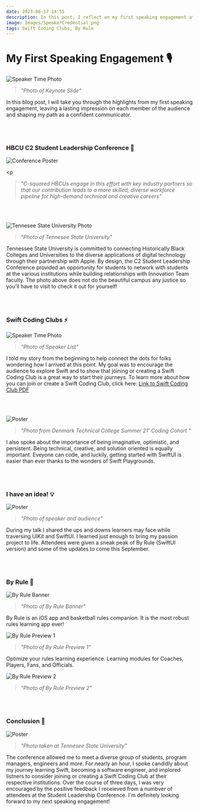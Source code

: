 ```yaml
---
date: 2023-06-17 14:55
description: In this post, I reflect on my first speaking engagement at Tennesee State University as a part of the HBCU C2 Student Leadership Conference (2 min read).
image: Images/SpeakerCredential.png
tags: Swift Coding Clubs, By Rule
---
```

# My First Speaking Engagement 🎙️
  <div class="shadow p-4 mb-4 bg-white"><p><img src="https://firebasestorage.googleapis.com/v0/b/by-rule-90fbd.appspot.com/o/FirstTalk%2FTalkPoster.png?alt=media&token=dbb47371-1dbf-46c3-a55c-c3c2173afb9c" alt="Speaker Time Photo"/></p></div>

<p><blockquote><i>"Photo of Keynote Slide"</i></blockquote></p>

<p>In this blog post, I will take you through the highlights from my first speaking engagement, leaving a lasting impression on each member of the audience and shaping my path as a confident communicator.</p><br></br>

<h3>HBCU C2 Student Leadership Conference 🎉</h3>

<div class="shadow p-4 mb-4 bg-white"><p><img src="https://firebasestorage.googleapis.com/v0/b/by-rule-90fbd.appspot.com/o/FirstTalk%2FConferencePoster.png?alt=media&token=109c73ea-dc26-4cfb-a355-738382d3c217" alt="Conference Poster"/></p></div>

<p<blockquote><i>"C-squared HBCUs engage in this effort with key industry partners so that our contribution leads to a more skilled, diverse workforce pipeline for high-demand technical and creative careers"</i></blockquote></p><br></br>

<div class="shadow p-4 mb-4 bg-white"><p><img src="https://firebasestorage.googleapis.com/v0/b/by-rule-90fbd.appspot.com/o/FirstTalk%2FCollege.png?alt=media&token=0edd87e7-5fef-4892-b5cf-d8210a26144b" alt="Tennesee State University Photo"/></p></div>

<p><blockquote><i>"Photo of Tennesee State University"</i></blockquote></p>

<p>Tennessee State University is committed to connecting Historically Black Colleges and Universities to the diverse applications of digital technology through their partnership with Apple. By design, the C2 Student Leadership Conference provided an opportunity for students to network with students at the various institutions while building relationships with Innovation Team faculty. The photo above does not do the beautiful campus any justice so you'll have to visit to check it out for yourself! </p><br></br>

<h3>Swift Coding Clubs ⚡️</h3>

<div class="shadow p-4 mb-4 bg-white"><div><p><img src="https://firebasestorage.googleapis.com/v0/b/by-rule-90fbd.appspot.com/o/FirstTalk%2FSpeakerBanner.png?alt=media&token=5ec03dc8-09a4-46d8-a4ff-e4d0505c3691" alt="Speaker Time Photo"/></p></div></div>

<p><blockquote><i>"Photo of Speaker List"</i></blockquote></p>

<p>I told my story from the beginning to help connect the dots for folks wondering how I arrived at this point. My goal was to encourage the audience to explore Swift and to show that joining or creating a Swift Coding Club is a great way to start their journeys. To learn more about how you can join or create a Swift Coding Club, click here: <a href="https://www.apple.com/education/docs/swift-club-playgrounds.pdf">Link to Swift Coding Club PDF</a></p><br></br>

<div class="shadow p-4 mb-4 bg-white"><p><img src="https://firebasestorage.googleapis.com/v0/b/by-rule-90fbd.appspot.com/o/FirstTalk%2FDTC%20Camp%20Innovation.png?alt=media&token=0b120c36-3c52-4b18-87d9-3c79b7a37199" alt="Poster"/></p></div>

<p><blockquote><i>"Photo from Denmark Technical College Summer 21' Coding Cohort "</i></blockquote></p>

<p>I also spoke about the importance of being imaginative, optimistic, and persistent. Being technical, creative, and solution oriented is equally important. Eveyone can code, and luckily, getting started with SwiftUI is easier than ever thanks to the wonders of Swift Playgrounds. </p><br></br>

<h3>I have an idea! 💡</h3>

<div class="shadow p-4 mb-4 bg-white"><p><img src="https://firebasestorage.googleapis.com/v0/b/by-rule-90fbd.appspot.com/o/FirstTalk%2FSpeakerImage.png?alt=media&token=5f2b5034-3db8-4157-b0d3-7f53fa0144cb" alt="Poster"/></p></div>

<p><blockquote><i>"Photo of speaker and audience"</i></blockquote></p>

<p>During my talk I shared the ups and downs learners may face while traversing UIKit and SwiftUI. I learned just enough to bring my passion project to life. Attendees were given a sneak peak of By Rule (SwiftUI version) and some of the updates to come this September.</p><br></br>

<h3>By Rule 🏀</h3>

<div class="shadow p-4 mb-4 bg-white"><p><img src="https://firebasestorage.googleapis.com/v0/b/by-rule-90fbd.appspot.com/o/FirstTalk%2FBy%20Rule%20Banner.png?alt=media&token=7ffa6818-9e19-44cb-8cd1-4c0db85273a1" alt="By Rule Banner"/></p>

<p><blockquote><i>"Photo of By Rule Banner"</i></blockquote></p>

<p>By Rule is an iOS app and basketball rules companion. It is the most robust rules learning app ever! </p>

<div class="shadow p-4 mb-4 bg-white"><p><img src="https://firebasestorage.googleapis.com/v0/b/by-rule-90fbd.appspot.com/o/FirstTalk%2FByRulePreview1.png?alt=media&token=a2813d49-4e82-4023-8412-22f0eca3f831" alt="By Rule Preview 1"/></p></div>

<p><blockquote><i>"Photo of By Rule Preview 1"</i></blockquote></p>

<p>Optimize your rules learning experience. Learning modules for Coaches, Players, Fans, and Officials.</p>

<div class="shadow p-4 mb-4 bg-white"><p><img src="https://firebasestorage.googleapis.com/v0/b/by-rule-90fbd.appspot.com/o/FirstTalk%2FByRulePreview2.png?alt=media&token=b42435c1-ca50-48e4-b38d-d7fb4fdd1527" alt="By Rule Preview 2"/></p></div>

<p><blockquote><i>"Photo of By Rule Preview 2"</i></blockquote></p>

<br></br>

<h3>Conclusion 💭</h3>
<div class="shadow p-4 mb-4 bg-white"><p><img src="https://firebasestorage.googleapis.com/v0/b/by-rule-90fbd.appspot.com/o/FirstTalk%2FPoster.png?alt=media&token=93dc3c11-ee15-41db-afb0-19b98813a9e0" alt="Poster"/></p></div>

<p><blockquote><i>"Photo taken at Tennesee State University"</i></blockquote></p>

<p>The conference allowed me to meet a diverse group of students, program managers, engineers and more. For nearly an hour, I spoke candidly about my journey learning Swift, becoming a software engineer, and implored listners to consider joining or creating a Swift Coding Club at their respective institutions. Over the course of three days, I was very encouraged by the positive feedback I receieved from a numbver of attendees at the Student Leadership Conference. I'm definitely looking forward to my next speaking engagement!</p>

<br></br>

